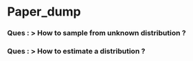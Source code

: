 # Paper_dump

### Ques : > How to sample from unknown distribution ? 
### Ques : > How to estimate a distribution ?
